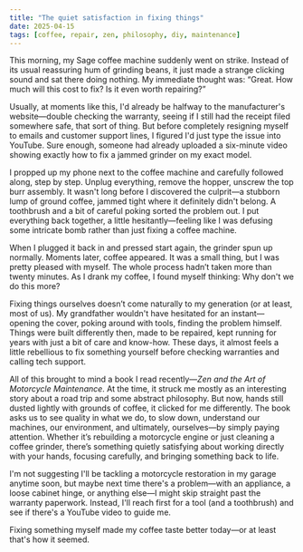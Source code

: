 ```yaml
---
title: "The quiet satisfaction in fixing things"
date: 2025-04-15
tags: [coffee, repair, zen, philosophy, diy, maintenance]
---
```


This morning, my Sage coffee machine suddenly went on strike. Instead of its usual reassuring hum of grinding beans, it just made a strange clicking sound and sat there doing nothing. My immediate thought was: “Great. How much will this cost to fix? Is it even worth repairing?”

Usually, at moments like this, I'd already be halfway to the manufacturer's website—double checking the warranty, seeing if I still had the receipt filed somewhere safe, that sort of thing. But before completely resigning myself to emails and customer support lines, I figured I'd just type the issue into YouTube. Sure enough, someone had already uploaded a six-minute video showing exactly how to fix a jammed grinder on my exact model.

I propped up my phone next to the coffee machine and carefully followed along, step by step. Unplug everything, remove the hopper, unscrew the top burr assembly. It wasn't long before I discovered the culprit—a stubborn lump of ground coffee, jammed tight where it definitely didn't belong. A toothbrush and a bit of careful poking sorted the problem out. I put everything back together, a little hesitantly—feeling like I was defusing some intricate bomb rather than just fixing a coffee machine.

When I plugged it back in and pressed start again, the grinder spun up normally. Moments later, coffee appeared. It was a small thing, but I was pretty pleased with myself. The whole process hadn’t taken more than twenty minutes. As I drank my coffee, I found myself thinking: Why don't we do this more?

Fixing things ourselves doesn’t come naturally to my generation (or at least, most of us). My grandfather wouldn't have hesitated for an instant—opening the cover, poking around with tools, finding the problem himself. Things were built differently then, made to be repaired, kept running for years with just a bit of care and know-how. These days, it almost feels a little rebellious to fix something yourself before checking warranties and calling tech support.

All of this brought to mind a book I read recently—*Zen and the Art of Motorcycle Maintenance*. At the time, it struck me mostly as an interesting story about a road trip and some abstract philosophy. But now, hands still dusted lightly with grounds of coffee, it clicked for me differently. The book asks us to see quality in what we do, to slow down, understand our machines, our environment, and ultimately, ourselves—by simply paying attention. Whether it’s rebuilding a motorcycle engine or just cleaning a coffee grinder, there’s something quietly satisfying about working directly with your hands, focusing carefully, and bringing something back to life.

I'm not suggesting I'll be tackling a motorcycle restoration in my garage anytime soon, but maybe next time there's a problem—with an appliance, a loose cabinet hinge, or anything else—I might skip straight past the warranty paperwork. Instead, I'll reach first for a tool (and a toothbrush) and see if there's a YouTube video to guide me.

Fixing something myself made my coffee taste better today—or at least that's how it seemed.